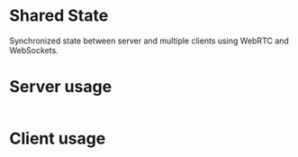 # Shared State
Synchronized state between server and multiple clients using WebRTC and WebSockets.

# Server usage
```

```

# Client usage
```

```
